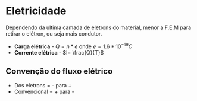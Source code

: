 # Eletricidade
Dependendo da ultima camada de eletrons do material, menor a F.E.M para retirar o elétron, ou seja mais condutor.

- **Carga elétrica** - $Q = n*e$ onde $e=1.6*10^{-19}C$
- **Corrente elétrica** - $I= \frac{Q}{T}$

## Convenção do fluxo elétrico
- Dos eletrons =    - para +
- Convencional = + para -
